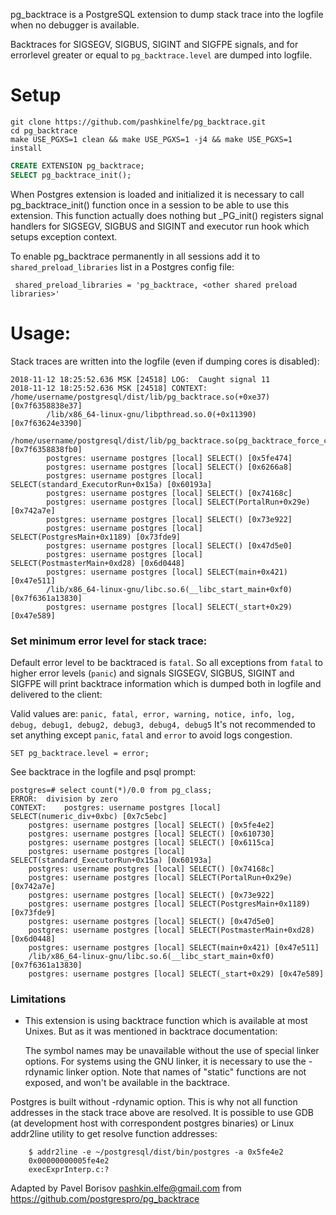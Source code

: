 pg_backtrace is a PostgreSQL extension to dump stack trace into the
logfile when no debugger is available.

Backtraces for SIGSEGV, SIGBUS, SIGINT and SIGFPE signals, and for
errorlevel greater or equal to ```pg_backtrace.level```
are dumped into logfile.

# Setup

```
git clone https://github.com/pashkinelfe/pg_backtrace.git
cd pg_backtrace
make USE_PGXS=1 clean && make USE_PGXS=1 -j4 && make USE_PGXS=1 install
```

```sql
CREATE EXTENSION pg_backtrace;
SELECT pg_backtrace_init();
```

When Postgres extension is loaded and initialized it is necessary to call
pg_backtrace_init() function once in a session to be able to use this
extension. This function actually does nothing but _PG_init() registers 
signal handlers for SIGSEGV, SIGBUS and SIGINT and executor run hook which
setups exception context.

To enable pg_backtrace permanently in all sessions add it to ```shared_preload_libraries```
list in a Postgres config file:

``` shared_preload_libraries = 'pg_backtrace, <other shared preload libraries>'```

# Usage:

Stack traces are written into the logfile (even if dumping cores is disabled):

```
2018-11-12 18:25:52.636 MSK [24518] LOG:  Caught signal 11
2018-11-12 18:25:52.636 MSK [24518] CONTEXT:  	/home/username/postgresql/dist/lib/pg_backtrace.so(+0xe37) [0x7f6358838e37]
		/lib/x86_64-linux-gnu/libpthread.so.0(+0x11390) [0x7f63624e3390]
		/home/username/postgresql/dist/lib/pg_backtrace.so(pg_backtrace_force_crash+0) [0x7f6358838fb0]
		postgres: username postgres [local] SELECT() [0x5fe474]
		postgres: username postgres [local] SELECT() [0x6266a8]
		postgres: username postgres [local] SELECT(standard_ExecutorRun+0x15a) [0x60193a]
		postgres: username postgres [local] SELECT() [0x74168c]
		postgres: username postgres [local] SELECT(PortalRun+0x29e) [0x742a7e]
		postgres: username postgres [local] SELECT() [0x73e922]
		postgres: username postgres [local] SELECT(PostgresMain+0x1189) [0x73fde9]
		postgres: username postgres [local] SELECT() [0x47d5e0]
		postgres: username postgres [local] SELECT(PostmasterMain+0xd28) [0x6d0448]
		postgres: username postgres [local] SELECT(main+0x421) [0x47e511]
		/lib/x86_64-linux-gnu/libc.so.6(__libc_start_main+0xf0) [0x7f6361a13830]
		postgres: username postgres [local] SELECT(_start+0x29) [0x47e589]
```

### Set minimum error level for stack trace:

Default error level to be backtraced is ```fatal```. So all exceptions from ```fatal``` to higher error levels (```panic```) and signals SIGSEGV, SIGBUS, SIGINT and SIGFPE will print backtrace information which is dumped both in logfile and delivered to the client:

Valid values are: ```panic, fatal, error, warning, notice, info, log, debug, debug1, debug2, debug3, debug4, debug5```
It's not recommended to set anything except ```panic```, ```fatal``` and  ```error``` to avoid logs congestion.

```
SET pg_backtrace.level = error;
```

See backtrace in the logfile and psql prompt:
```
postgres=# select count(*)/0.0 from pg_class;
ERROR:  division by zero
CONTEXT:  	postgres: username postgres [local] SELECT(numeric_div+0xbc) [0x7c5ebc]
	postgres: username postgres [local] SELECT() [0x5fe4e2]
	postgres: username postgres [local] SELECT() [0x610730]
	postgres: username postgres [local] SELECT() [0x6115ca]
	postgres: username postgres [local] SELECT(standard_ExecutorRun+0x15a) [0x60193a]
	postgres: username postgres [local] SELECT() [0x74168c]
	postgres: username postgres [local] SELECT(PortalRun+0x29e) [0x742a7e]
	postgres: username postgres [local] SELECT() [0x73e922]
	postgres: username postgres [local] SELECT(PostgresMain+0x1189) [0x73fde9]
	postgres: username postgres [local] SELECT() [0x47d5e0]
	postgres: username postgres [local] SELECT(PostmasterMain+0xd28) [0x6d0448]
	postgres: username postgres [local] SELECT(main+0x421) [0x47e511]
	/lib/x86_64-linux-gnu/libc.so.6(__libc_start_main+0xf0) [0x7f6361a13830]
	postgres: username postgres [local] SELECT(_start+0x29) [0x47e589]
```
### Limitations

- This extension is using backtrace function which is available at most Unixes.
But as it was mentioned in backtrace documentation:

    The symbol names may be unavailable without the use of special linker options.
	For systems using the GNU linker, it is necessary to use the -rdynamic
    linker option.  Note that names of "static" functions are not exposed,
	and won't be available in the backtrace.

Postgres is built without -rdynamic option. This is why not all function addresses
in the stack trace above are resolved. It is possible to use GDB (at development
host with correspondent postgres binaries) or Linux addr2line utility to
get resolve function addresses:

```
    $ addr2line -e ~/postgresql/dist/bin/postgres -a 0x5fe4e2
    0x00000000005fe4e2
    execExprInterp.c:?
```

Adapted by Pavel Borisov <pashkin.elfe@gmail.com> from https://github.com/postgrespro/pg_backtrace

